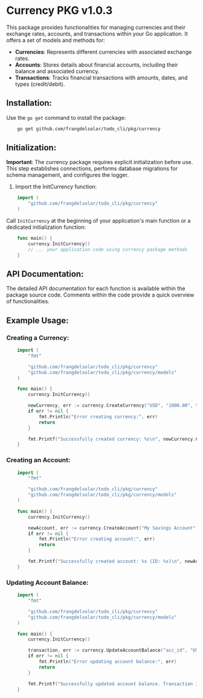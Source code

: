 # Currency PKG v1.0.3

This package provides functionalities for managing currencies and their exchange rates, accounts, and transactions within your Go application. It offers a set of models and methods for:

-   **Currencies**: Represents different currencies with associated exchange rates.
-   **Accounts**: Stores details about financial accounts, including their balance and associated currency.
-   **Transactions**: Tracks financial transactions with amounts, dates, and types (credit/debit).

## Installation:

Use the `go get` command to install the package:

```bash
    go get github.com/frangdelsolar/todo_cli/pkg/currency
```

## Initialization:

**Important**: The currency package requires explicit initialization before use. This step establishes connections, performs database migrations for schema management, and configures the logger.

1. Import the InitCurrency function:

```go
    import (
        "github.com/frangdelsolar/todo_cli/pkg/currency"
    )
```

Call `InitCurrency` at the beginning of your application's main function or a dedicated initialization function:

```go
    func main() {
        currency.InitCurrency()
        // ... your application code using currency package methods
    }
```

## API Documentation:

The detailed API documentation for each function is available within the package source code. Comments within the code provide a quick overview of functionalities.

## Example Usage:

### Creating a Currency:

```go
    import (
        "fmt"

        "github.com/frangdelsolar/todo_cli/pkg/currency"
        "github.com/frangdelsolar/todo_cli/pkg/currency/models"
    )

    func main() {
        currency.InitCurrency()

        newCurrency, err := currency.CreateCurrency("USD", "1000.00", time.Now().Format(time.DateOnly))
        if err != nil {
            fmt.Println("Error creating currency:", err)
            return
        }

        fmt.Printf("Successfully created currency: %s\n", newCurrency.Code)
    }
```

### Creating an Account:

```go
    import (
        "fmt"

        "github.com/frangdelsolar/todo_cli/pkg/currency"
        "github.com/frangdelsolar/todo_cli/pkg/currency/models"
    )

    func main() {
        currency.InitCurrency()

        newAccount, err := currency.CreateAccount("My Savings Account", "1000.00", "USD", true)
        if err != nil {
            fmt.Println("Error creating account:", err)
            return
        }

        fmt.Printf("Successfully created account: %s (ID: %s)\n", newAccount.Name, newAccount.ID)
    }
```

### Updating Account Balance:

```go
    import (
        "fmt"

        "github.com/frangdelsolar/todo_cli/pkg/currency"
        "github.com/frangdelsolar/todo_cli/pkg/currency/models"
    )

    func main() {
        currency.InitCurrency()

        transaction, err := currency.UpdateAccountBalance("acc_id", "USD", "100.00", time.Now().Format(time.DateOnly), "Deposit", "credit")
        if err != nil {
            fmt.Println("Error updating account balance:", err)
            return
        }

        fmt.Printf("Successfully updated account balance. Transaction ID: %s\n", transaction.ID)
    }
```
